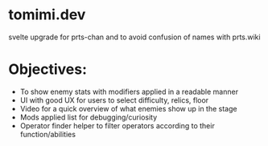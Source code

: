 # tomimi.dev
svelte upgrade for prts-chan and to avoid confusion of names with prts.wiki

# Objectives:
- To show enemy stats with modifiers applied in a readable manner
- UI with good UX for users to select difficulty, relics, floor
- Video for a quick overview of what enemies show up in the stage
- Mods applied list for debugging/curiosity
- Operator finder helper to filter operators according to their function/abilities
